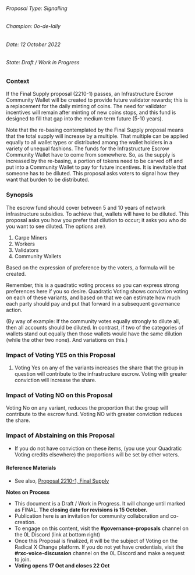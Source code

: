 
###### Proposal Type: Signalling




###### Champion: 0o-de-lally




###### Date: 12 October 2022




###### State: Draft / Work in Progress




### **Context**




If the Final Supply proposal (2210-1\) passes, an Infrastructure Escrow Community Wallet will be created to provide future validator rewards; this is a replacement for the daily minting of coins. The need for validator incentives will remain after minting of new coins stops, and this fund is designed to fill that gap into the medium term future (5-10 years). 




Note that the re-basing contemplated by the Final Supply proposal means that the total supply will increase by a multiple. That multiple can be applied equally to all wallet types or distributed among the wallet holders in a variety of unequal fashions. The funds for the Infrastructure Escrow Community Wallet have to come from somewhere. So, as the supply is increased by the re-basing, a portion of tokens need to be carved off and put into a Community Wallet to pay for future incentives. It is inevitable that someone has to be diluted. This proposal asks voters to signal how they want that burden to be distributed.




### **Synopsis**




The escrow fund should cover between 5 and 10 years of network infrastructure subsidies. To achieve that, wallets will have to be diluted. This proposal asks you how you prefer that dilution to occur; it asks you who do you want to see diluted. The options are:\\




1. Carpe Miners
2. Workers
3. Validators
4. Community Wallets




Based on the expression of preference by the voters, a formula will be created. 




Remember, this is a quadratic voting process so you can express strong preferences here if you so desire. Quadratic Voting shows conviction voting on each of these variants, and based on that we can estimate how much each party should pay and put that forward in a subsequent governance action. 




(By way of example: If the community votes equally strongly to dilute all, then all accounts should be diluted. In contrast, if two of the categories of wallets stand out equally then those wallets would have the same dilution (while the other two none). And variations on this.)




### **Impact of Voting YES on this Proposal**




1. Voting Yes on any of the variants increases the share that the group in question will contribute to the infrastructure escrow. Voting with greater conviction will increase the share.




### **Impact of Voting NO on this Proposal**




Voting No on any variant, reduces the proportion that the group will contribute to the escrow fund. Voting NO with greater conviction reduces the share.




### **Impact of Abstaining on this Proposal**




* If you do not have conviction on these items, (you use your Quadratic Voting credits elsewhere) the proportions will be set by other voters.




#### **Reference Materials**




* See also, [Proposal 2210-1, Final Supply](http://openlibra.blog/2022/10/11/proposal-2210-1-final-supply/)




**Notes on Process**




* This document is a Draft / Work in Progress. It will change until marked as FINAL. **The closing date for revisions is 15 October.**
* Publication here is an invitation for community collaboration and co-creation.
* To engage on this content, visit the **\#governance-proposals** channel on the 0L Discord (link at bottom right)
* Once this Proposal is finalized, it will be the subject of Voting on the Radical X Change platform. If you do not yet have credentials, visit the **\#rxc-voice-discussion** channel on the 0L Discord and make a request to join.
* **Voting opens 17 Oct and closes 22 Oct**
